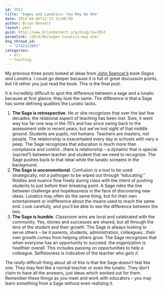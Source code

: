 ```yaml
---
id: 2853
title: 'Sages and Lunatics: You May Be One'
date: 2014-06-06T12:15:31+00:00
author: Brian Bennett
layout: post
guid: http://www.brianbennett.org/blog/?p=2853
permalink: /2014/06/sages-lunatics-may-one/
dsq_thread_id:
  - "2742113081"
categories:
  - All
  - Teaching
---
```

My previous three posts looked at ideas from [John Spencer&#8217;s](http://www.twitter.com/edrethink) book _Sages and Lunatics_. I could go deeper because it is full of great discussion points, but I&#8217;d rather you just read the book. This is the final post.

It is incredibly difficult to spot the difference between a sage and a lunatic because at first glance, they look the same. The difference is that a Sage has some defining qualities the Lunatic lacks.

  1. **The Sage is retrospective**. He or she recognizes that over the last few decades, the relational aspect of teaching has been lost. Sure, it went way too far one way in the 70&#8217;s and has since swing back to the assessment side in recent years, but we&#8217;ve lost sight of that middle ground. Students are pupils, not humans. Teachers are masters, not people. The relationship is exacerbated every day in schools with nary a peep. The Sage recognizes that education is much more than compliance and control&#8230;there is relationship &#8211; a dynamic that is special (sacred?) between teacher and student that we need to recognize. The Sage pushes back to that ideal while the lunatic screams in the background.
  2. **The Sage is unconventional**. Confusion is a tool to be used strategically, not a pathogen to be wiped out through &#8220;educating.&#8221; Riddles and nuance flow freely during class with the intent of pushing students to just before their breaking point. A Sage rides the line between challenge and hopelessness in the face of discovering new ideas. Lunatics may often do the same thing, but for their own entertainment or indifference about the means used to reach the same end. Look carefully, and you&#8217;ll be able to see the difference between the two.
  3. **The Sage is humble**. Classroom wins are local and celebrated with the community. Yes, stories and successes are shared, but all through the lens of the student and their growth. The Sage is always looking to serve others &#8211; be it parents, students, administration, colleagues&#8230;their own growth comes from helping others grow. The Sage recognizes that when everyone has an opportunity to succeed, the organization is healthier overall. This includes passing on opportunities to help a colleague. Selflessness is indicative of the teacher who _gets it_.

The _really_ difficult thing about all of this is that the Sage doesn&#8217;t feel like one. They may feel like a normal teacher or even the lunatic. They don&#8217;t claim to have all the answers, just ideas which worked out for them. Remember these things as you meet and work with educators &#8211; you may learn something from a Sage without even realizing it.